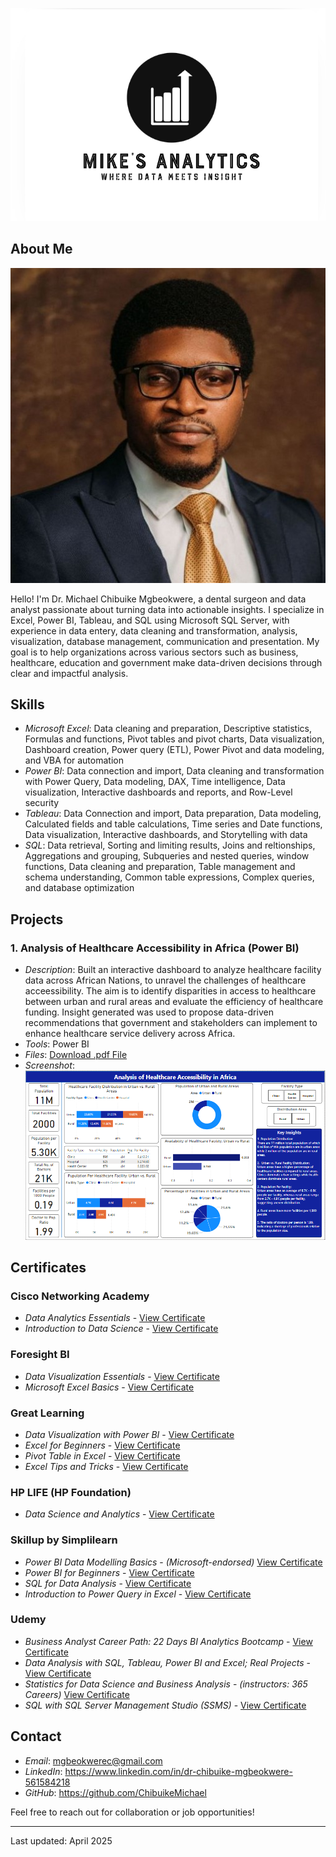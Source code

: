 ![Profile Photo](images/Repository-logo.jpg)

## About Me
![Profile Photo](images/profile.jpg)

Hello! I'm Dr. Michael Chibuike Mgbeokwere, a dental surgeon and data analyst passionate about turning data into actionable insights. I specialize in Excel, Power BI, Tableau, and SQL using Microsoft SQL Server, with experience in data entery, data cleaning and transformation, analysis, visualization, database management, communication and presentation. My goal is to help organizations across various sectors such as business, healthcare, education and government make data-driven decisions through clear and impactful analysis.

## Skills
- *Microsoft Excel*: Data cleaning and preparation, Descriptive statistics, Formulas and functions, Pivot tables and pivot charts, Data visualization, Dashboard creation, Power query (ETL), Power Pivot and data modeling, and VBA for automation
- *Power BI*: Data connection and import, Data cleaning and transformation with Power Query, Data modeling, DAX, Time intelligence, Data visualization, Interactive dashboards and reports, and Row-Level security
- *Tableau*: Data Connection and import, Data preparation, Data modeling, Calculated fields and table calculations, Time series and Date functions, Data visualization, Interactive dashboards, and Storytelling with data
- *SQL*: Data retrieval, Sorting and limiting results, Joins and reltionships, Aggregations and grouping, Subqueries and nested queries,  window functions, Data cleaning and preparation, Table management and schema understanding, Common table expressions, Complex queries, and database optimization

## Projects

### 1. Analysis of Healthcare Accessibility in Africa (Power BI)
- *Description*: Built an interactive dashboard to analyze healthcare facility data across African Nations, to unravel the challenges of healthcare acceessibility. The aim is to identify disparities in access to healthcare between urban and rural areas and evaluate the efficiency of healthcare funding. Insight generated was used to propose data-driven recommendations that government and stakeholders can implement to enhance healthcare service delivery across Africa.
- *Tools*: Power BI
- *Files*: [Download .pdf File](projects/Healthcare-Accessibility-in-Africa-File.pdf)
- *Screenshot*: ![Healthcare Accessibility Dashboard](images/Healthcare-Accessibility-Dashboard.png)

## Certificates

### Cisco Networking Academy

- *Data Analytics Essentials* - [View Certificate](certificates/Cisco-Data-Analytics-Essentials-Certificate.pdf)
- *Introduction to Data Science* - [View Certificate](certificates/Cisco-introduction-to-data-science-certificate.pdf)

### Foresight BI
 
- *Data Visualization Essentials* - [View Certificate](certificates/Foresight-BI-Data-visualization-essentials.pdf)
- *Microsoft Excel Basics* - [View Certificate](certificates/Foresight-BI-Excel-certificate.pdf)

### Great Learning 

- *Data Visualization with Power BI* - [View Certificate](certificates/GL-Data-visualization-Certificate.pdf)
- *Excel for Beginners* - [View Certificate](certificates/GL-Excel-for-beginners-certificate.pdf)
- *Pivot Table in Excel* - [View Certificate](certificates/Great-learning-certificate-Pivot-table.pdf)
- *Excel Tips and Tricks* - [View Certificate](certificates/Great-learning-certificate-on-Excel-Tips.pdf)

### HP LIFE (HP Foundation)

- *Data Science and Analytics* - [View Certificate](certificates/Hp-life-certificate-on-data-science-and-analytics.pdf)

### Skillup by Simplilearn

- *Power BI Data Modelling Basics* - *(Microsoft-endorsed)* [View Certificate](certificates/Simplilearn-Certificate-PowerBI-Data-Modelling-Basics.pdf)
- *Power BI for Beginners* - [View Certificate](certificates/Simplilearn-Certificate-PowerBI-for-Beginners.pdf)
- *SQL for Data Analysis* - [View Certificate](certificates/Simplilearn-Certificate-SQL-for-Data-Analysis.pdf)
- *Introduction to Power Query in Excel* - [View Certificate](certificates/Simplilearn-certificate-on-power-query.pdf)

### Udemy

- *Business Analyst Career Path: 22 Days BI Analytics Bootcamp* - [View Certificate](certificates/Udemy-Business-Analyst-Career-Path-Using-Excel-and-PowerBI.pdf)
- *Data Analysis with SQL, Tableau, Power BI and Excel; Real Projects* - [View Certificate](certificates/Udemy-Certificate-on-Data-Analysis-with-Tableau-PowerBI-Excel-and-SQL.pdf)
- *Statistics for Data Science and Business Analysis* - *(instructors: 365 Careers)* [View Certificate](certificates/Udemy-statistics-for-data-science-certificate.pdf)
- *SQL with SQL Server Management Studio (SSMS)* - [View Certificate](certificates/Udemy-SQL-with-SQL-Server-Managment-Studio-(SSMS).pdf)

## Contact
- *Email*: mgbeokwerec@gmail.com
- *LinkedIn*: https://www.linkedin.com/in/dr-chibuike-mgbeokwere-561584218
- *GitHub*: https://github.com/ChibuikeMichael

Feel free to reach out for collaboration or job opportunities!

---
Last updated: April 2025
